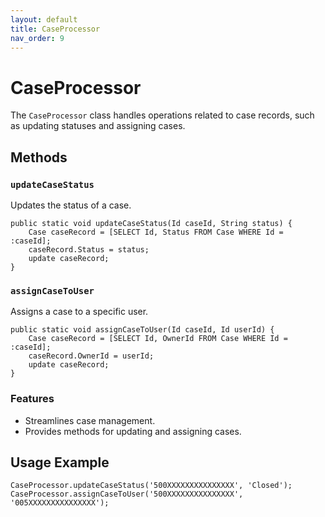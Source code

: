 ```yaml
---
layout: default
title: CaseProcessor
nav_order: 9
---
```


# CaseProcessor

The `CaseProcessor` class handles operations related to case records, such as updating statuses and assigning cases.

## Methods

### `updateCaseStatus`
Updates the status of a case.

```apex
public static void updateCaseStatus(Id caseId, String status) {
    Case caseRecord = [SELECT Id, Status FROM Case WHERE Id = :caseId];
    caseRecord.Status = status;
    update caseRecord;
}
```

### `assignCaseToUser`
Assigns a case to a specific user.

```apex
public static void assignCaseToUser(Id caseId, Id userId) {
    Case caseRecord = [SELECT Id, OwnerId FROM Case WHERE Id = :caseId];
    caseRecord.OwnerId = userId;
    update caseRecord;
}
```

### Features
- Streamlines case management.
- Provides methods for updating and assigning cases.

## Usage Example

```apex
CaseProcessor.updateCaseStatus('500XXXXXXXXXXXXXXX', 'Closed');
CaseProcessor.assignCaseToUser('500XXXXXXXXXXXXXXX', '005XXXXXXXXXXXXXXX');
```
